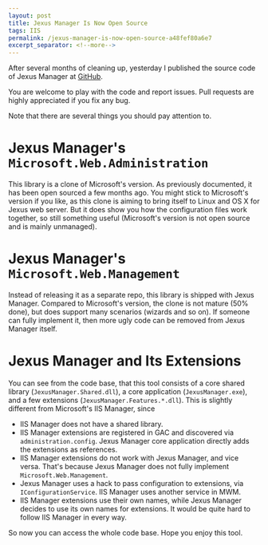 ```yaml
---
layout: post
title: Jexus Manager Is Now Open Source
tags: IIS
permalink: /jexus-manager-is-now-open-source-a48fef80a6e7
excerpt_separator: <!--more-->
---
```

After several months of cleaning up, yesterday I published the source code of Jexus Manager at [GitHub](https://github.com/jexuswebserver/JexusManager).

You are welcome to play with the code and report issues. Pull requests are highly appreciated if you fix any bug.

Note that there are several things you should pay attention to.
<!--more-->

# Jexus Manager's `Microsoft.Web.Administration`
This library is a clone of Microsoft's version. As previously documented, it has been open sourced a few months ago. You might stick to Microsoft's version if you like, as this clone is aiming to bring itself to Linux and OS X for Jexus web server. But it does show you how the configuration files work together, so still something useful (Microsoft's version is not open source and is mainly unmanaged).

# Jexus Manager's `Microsoft.Web.Management`
Instead of releasing it as a separate repo, this library is shipped with Jexus Manager. Compared to Microsoft's version, the clone is not mature (50% done), but does support many scenarios (wizards and so on). If someone can fully implement it, then more ugly code can be removed from Jexus Manager itself.

# Jexus Manager and Its Extensions
You can see from the code base, that this tool consists of a core shared library (`JexusManager.Shared.dll`), a core application (`JexusManager.exe`), and a few extensions (`JexusManager.Features.*.dll`). This is slightly different from Microsoft's IIS Manager, since

* IIS Manager does not have a shared library.
* IIS Manager extensions are registered in GAC and discovered via `administration.config`. Jexus Manager core application directly adds the extensions as references.
* IIS Manager extensions do not work with Jexus Manager, and vice versa. That's because Jexus Manager does not fully implement `Microsoft.Web.Management`.
* Jexus Manager uses a hack to pass configuration to extensions, via `IConfigurationService`. IIS Manager uses another service in MWM.
* IIS Manager extensions use their own names, while Jexus Manager decides to use its own names for extensions. It would be quite hard to follow IIS Manager in every way.

So now you can access the whole code base. Hope you enjoy this tool.
